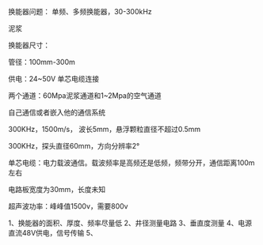 
换能器问题：
单频、多频换能器，30-300kHz

泥浆

换能器尺寸：

管径：100mm-300m


供电：24~50V
单芯电缆连接


两个通道：60Mpa泥浆通道和1~2Mpa的空气通道

自己通信或者嵌入他的通信系统


300KHz，1500m/s， 波长5mm，悬浮颗粒直径不超过0.5mm

300KHz，探头直径60mm，方向分辨率2°

单芯电缆：电力载波通信。载波频率是高频还是低频，频带分开，通信距离100m左右


电路板宽度为30mm，长度未知

超声波功率：峰峰值1500v，需要800v


1、换能器的面积、厚度、频率尽量低
2、井径测量电路
3、垂直度测量
4、电源直流48V供电，信号传输
5、











